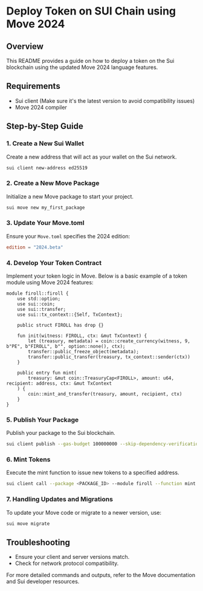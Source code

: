 
# Deploy Token on SUI Chain using Move 2024

## Overview
This README provides a guide on how to deploy a token on the Sui blockchain using the updated Move 2024 language features.

## Requirements
- Sui client (Make sure it's the latest version to avoid compatibility issues)
- Move 2024 compiler

## Step-by-Step Guide

### 1. Create a New Sui Wallet
Create a new address that will act as your wallet on the Sui network.
```bash
sui client new-address ed25519
```

### 2. Create a New Move Package
Initialize a new Move package to start your project.
```bash
sui move new my_first_package
```

### 3. Update Your Move.toml
Ensure your `Move.toml` specifies the 2024 edition:
```toml
edition = "2024.beta"
```

### 4. Develop Your Token Contract
Implement your token logic in Move. Below is a basic example of a token module using Move 2024 features:

```move
module firoll::firoll {
    use std::option;
    use sui::coin;
    use sui::transfer;
    use sui::tx_context::{Self, TxContext};

    public struct FIROLL has drop {}

    fun init(witness: FIROLL, ctx: &mut TxContext) {
        let (treasury, metadata) = coin::create_currency(witness, 9, b"PE", b"FIROLL", b"", option::none(), ctx);
        transfer::public_freeze_object(metadata);
        transfer::public_transfer(treasury, tx_context::sender(ctx))
    }

    public entry fun mint(
        treasury: &mut coin::TreasuryCap<FIROLL>, amount: u64, recipient: address, ctx: &mut TxContext
    ) {
        coin::mint_and_transfer(treasury, amount, recipient, ctx)
    }
}
```

### 5. Publish Your Package
Publish your package to the Sui blockchain.
```bash
sui client publish --gas-budget 100000000 --skip-dependency-verification
```

### 6. Mint Tokens
Execute the mint function to issue new tokens to a specified address.
```bash
sui client call --package <PACKAGE_ID> --module firoll --function mint --args <TREASURYCAP_ID> 1000000 <RECIPIENT_ADDRESS> --gas-budget 300000000
```

### 7. Handling Updates and Migrations
To update your Move code or migrate to a newer version, use:
```bash
sui move migrate
```

## Troubleshooting
- Ensure your client and server versions match.
- Check for network protocol compatibility.

For more detailed commands and outputs, refer to the Move documentation and Sui developer resources.

